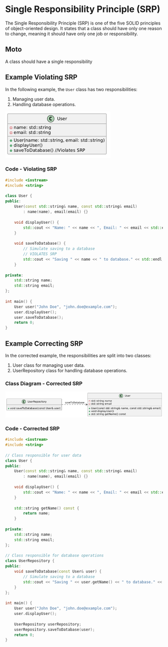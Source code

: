 # Single Responsibility Principle (SRP)

The Single Responsibility Principle (SRP) is one of the five SOLID principles of object-oriented design. It states that a class should have only one reason to change, meaning it should have only one job or responsibility.

## Moto

A class should have a single responsibility

## Example Violating SRP

In the following example, the `User` class has two responsibilities:

1. Managing user data.
2. Handling database operations.

![Violation](../images/srp_violation.png)

### Code - Violating SRP

```cpp
#include <iostream>
#include <string>

class User {
public:
    User(const std::string& name, const std::string& email)
        : name(name), email(email) {}

    void displayUser() {
        std::cout << "Name: " << name << ", Email: " << email << std::endl;
    }

    void saveToDatabase() {
        // Simulate saving to a database
        // VIOLATES SRP
        std::cout << "Saving " << name << " to database." << std::endl;
    }

private:
    std::string name;
    std::string email;
};

int main() {
    User user("John Doe", "john.doe@example.com");
    user.displayUser();
    user.saveToDatabase();
    return 0;
}
```

## Example Correcting SRP

In the corrected example, the responsibilities are split into two classes:

1. User class for managing user data.
2. UserRepository class for handling database operations.

### Class Diagram - Corrected SRP

![Violation](../images/srp_correction.png)

### Code - Corrected SRP

```cpp
#include <iostream>
#include <string>

// Class responsible for user data
class User {
public:
    User(const std::string& name, const std::string& email)
        : name(name), email(email) {}

    void displayUser() {
        std::cout << "Name: " << name << ", Email: " << email << std::endl;
    }

    std::string getName() const {
        return name;
    }

private:
    std::string name;
    std::string email;
};

// Class responsible for database operations
class UserRepository {
public:
    void saveToDatabase(const User& user) {
        // Simulate saving to a database
        std::cout << "Saving " << user.getName() << " to database." << std::endl;
    }
};

int main() {
    User user("John Doe", "john.doe@example.com");
    user.displayUser();

    UserRepository userRepository;
    userRepository.saveToDatabase(user);
    return 0;
}
```

